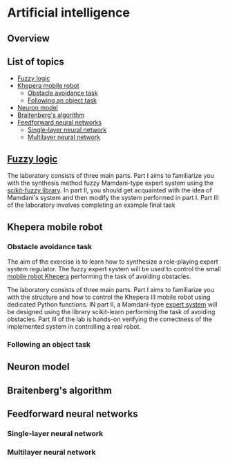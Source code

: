 # Artificial intelligence

## Overview

## List of topics

- [Fuzzy logic](#fuzzy-logic)
- [Khepera mobile robot](#khepera-mobile-robot)
  - [Obstacle avoidance task](#obstacle-avoidence-task)
  - [Following an object task](#following-object-task)
- [Neuron model](#neuron-model)
- [Braitenberg's algorithm](#braitenbergs-algorithm)
- [Feedforward neural networks](#feedforward-neural-networks)
  - [Single-layer neural network](#single-layer-neural-network)
  - [Multilayer neural network](#multilayer-neural-network)

## [Fuzzy logic](https://github.com/nnalijm/LaTeX-Portfolio/tree/main/Computer%20engineering/Artificial%20intelligence/sprawozdanie1)

The laboratory consists of three main parts. Part I aims to familiarize you with the synthesis method fuzzy Mamdani-type expert system using the [scikit-fuzzy library](https://pythonhosted.org/scikit-fuzzy/overview.html). In part II, you should get acquainted with the idea of Mamdani's system and then modify the system performed in part I. Part III of the laboratory involves completing an example final task

## Khepera mobile robot

### Obstacle avoidance task

The aim of the exercise is to learn how to synthesize a role-playing expert system regulator. The fuzzy expert system will be used to control the small [mobile robot Khepera](https://en.wikipedia.org/wiki/Khepera_mobile_robot) performing the task of avoiding obstacles.

The laboratory consists of three main parts. Part I aims to familiarize you with the structure and how to control the Khepera III mobile robot using dedicated Python functions. IN part II, a Mamdani-type [expert system](https://en.wikipedia.org/wiki/Expert_system) will be designed using the library scikit-learn performing the task of avoiding obstacles. Part III of the lab is hands-on verifying the correctness of the implemented system in controlling a real robot.

### Following an object task

## Neuron model

## Braitenberg's algorithm

## Feedforward neural networks

### Single-layer neural network

### Multilayer neural network
